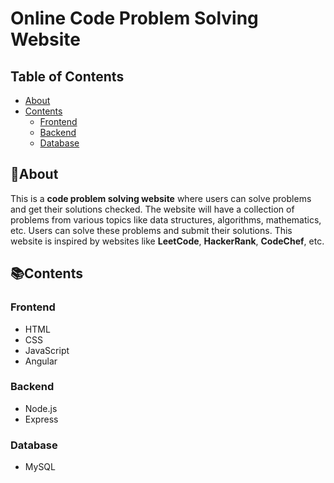 # Online Code Problem Solving Website

## Table of Contents

- [About](#about)
- [Contents](#contents)
  - [Frontend](#frontend)
  - [Backend](#backend)
  - [Database](#database)

## 🚀About

This is a **code problem solving website** where users can solve problems and get their solutions checked. The website will have a collection of problems from various topics like data structures, algorithms, mathematics, etc. Users can solve these problems and submit their solutions. This website is inspired by websites like **LeetCode**, **HackerRank**, **CodeChef**, etc.

## 📚Contents

### Frontend

- HTML
- CSS
- JavaScript
- Angular

### Backend

- Node.js
- Express

### Database

- MySQL
